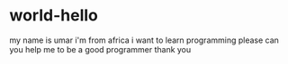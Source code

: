 # world-hello

my name is umar 
i'm from africa 
i want to learn programming please can you help me to be a good programmer
thank you 
